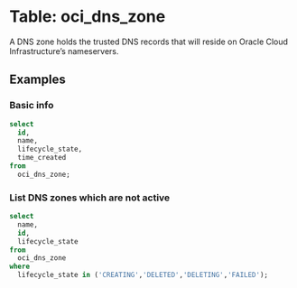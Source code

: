 # Table: oci_dns_zone

A DNS zone holds the trusted DNS records that will reside on Oracle Cloud Infrastructure’s nameservers.

## Examples

### Basic info

```sql
select
  id,
  name,
  lifecycle_state,
  time_created
from
  oci_dns_zone;
```

### List DNS zones which are not active

```sql
select
  name,
  id,
  lifecycle_state
from
  oci_dns_zone
where
  lifecycle_state in ('CREATING','DELETED','DELETING','FAILED');
```
